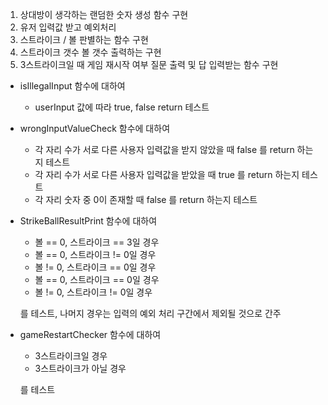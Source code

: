 1. 상대방이 생각하는 랜덤한 숫자 생성 함수 구현
2. 유저 입력값 받고 예외처리
3. 스트라이크 / 볼 판별하는 함수 구현
4. 스트라이크 갯수 볼 갯수 출력하는 구현
5. 3스트라이크일 때 게임 재시작 여부 질문 출력 및 답 입력받는 함수 구현


* isIllegalInput 함수에 대하여 
  - userInput 값에 따라 true, false return 테스트


* wrongInputValueCheck 함수에 대하여
  - 각 자리 수가 서로 다른 사용자 입력값을 받지 않았을 때 false 를 return 하는지 테스트
  - 각 자리 수가 서로 다른 사용자 입력값을 받았을 때 true 를 return 하는지 테스트
  - 각 자리 숫자 중 0이 존재할 때 false 를 return 하는지 테스트
  

* StrikeBallResultPrint 함수에 대하여 
  - 볼 == 0, 스트라이크 == 3일 경우
  - 볼 == 0, 스트라이크 != 0일 경우
  - 볼 != 0, 스트라이크 == 0일 경우
  - 볼 == 0, 스트라이크 == 0일 경우
  - 볼 != 0, 스트라이크 != 0일 경우

  를 테스트, 나머지 경우는 입력의 예외 처리 구간에서 제외될 것으로 간주



* gameRestartChecker 함수에 대하여
  - 3스트라이크일 경우
  - 3스트라이크가 아닐 경우
  
  를 테스트